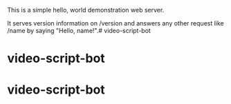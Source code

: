 This is a simple hello, world demonstration web server.

It serves version information on /version and answers any other request like /name by saying "Hello, name!".# video-script-bot
# video-script-bot
# video-script-bot

